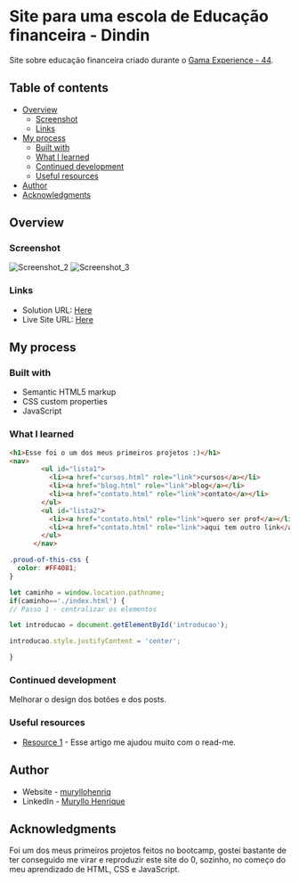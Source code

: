 # Site para uma escola de Educação financeira - Dindin

Site sobre educação financeira criado durante o [Gama Experience - 44](https://gama.academy).

## Table of contents

- [Overview](#overview)
  - [Screenshot](#screenshot)
  - [Links](#links)
- [My process](#my-process)
  - [Built with](#built-with)
  - [What I learned](#what-i-learned)
  - [Continued development](#continued-development)
  - [Useful resources](#useful-resources)
- [Author](#author)
- [Acknowledgments](#acknowledgments)

## Overview

### Screenshot

![Screenshot_2](https://user-images.githubusercontent.com/105292489/199235199-f35df932-fa50-4824-9c8c-66f784d101da.jpg)
![Screenshot_3](https://user-images.githubusercontent.com/105292489/199235328-435128e6-e34f-44a4-a14a-73f37cd2f9cf.jpg)

### Links

- Solution URL: [Here](https://github.com/muryllohenriq/Site-Dindin)
- Live Site URL: [Here](https://muryllohenriq.github.io/Site-Dindin/)

## My process

### Built with

- Semantic HTML5 markup
- CSS custom properties
- JavaScript

### What I learned

```html
<h1>Esse foi o um dos meus primeiros projetos :)</h1>
<nav>
        <ul id="lista1">
          <li><a href="cursos.html" role="link">cursos</a></li>
          <li><a href="blog.html" role="link">blog</a></li>
          <li><a href="contato.html" role="link">contato</a></li>
        </ul>
        <ul id="lista2">
          <li><a href="contato.html" role="link">quero ser prof</a></li>
          <li><a href="contato.html" role="link">aqui tem outro link</a></li>
        </ul>
      </nav>
```
```css
.proud-of-this-css {
  color: #FF4081;
}
```
```js
let caminho = window.location.pathname;
if(caminho=='./index.html') {
// Passo 1 - centralizar os elementos

let introducao = document.getElementById('introducao');

introducao.style.justifyContent = 'center';

}
```
### Continued development

Melhorar o design dos botões e dos posts.

### Useful resources

- [Resource 1](https://www.markdownguide.org) - Esse artigo me ajudou muito com o read-me.

## Author

- Website - [muryllohenriq](https://github.com/muryllohenriq)
- LinkedIn - [Muryllo Henrique](https://www.linkedin.com/in/muryllohenrique/)

## Acknowledgments

Foi um dos meus primeiros projetos feitos no bootcamp, gostei bastante de ter conseguido me virar e reproduzir este site do 0, sozinho, no começo do meu aprendizado de HTML, CSS e JavaScript.
